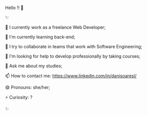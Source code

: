 Hello !! 👋

 ✨ 

🔭 I currently work as a freelance Web Developer;

🌱 I'm currently learning back-end;

👯 I try to collaborate in teams that work with Software Engineering;

🤔 I'm looking for help to develop professionally by taking courses;

💬 Ask me about my studies;

📫 How to contact me: https://www.linkedin.com/in/danisoaresl/

😄 Pronouns: she/her;

⚡ Curiosity: ?

✨


